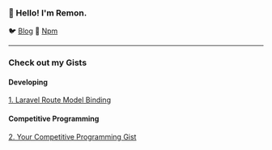 ### 👋 Hello! I'm Remon.

🐦 [Blog](https://dev.to/remonhasan) 🐹 [Npm](https://www.npmjs.com/~remonhasan)

---

### Check out my Gists

#### Developing
[1. Laravel Route Model Binding](https://gist.github.com/Remonhasan/f3c4f184d3c2f9be70cdb5d57d79b2d7)

#### Competitive Programming
[2. Your Competitive Programming Gist](https://gist.github.com/Remonhasan/your-gist-id)
